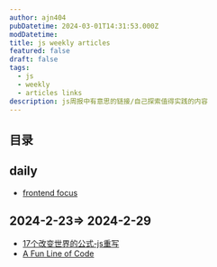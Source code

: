 ```yaml
---
author: ajn404
pubDatetime: 2024-03-01T14:31:53.000Z
modDatetime:
title: js weekly articles
featured: false
draft: false
tags:
  - js
  - weekly
  - articles links
description: js周报中有意思的链接/自己探索值得实践的内容
---
```


## 目录

## daily

- [frontend focus](https://frontendfoc.us/)

## 2024-2-23=> 2024-2-29

- [17个改变世界的公式-js重写](https://runjs.app/blog/equations-that-changed-the-world-rewritten-in-javascript#complex-numbers)
- [A Fun Line of Code](https://dbushell.com/2024/02/27/a-fun-line-of-code/)
